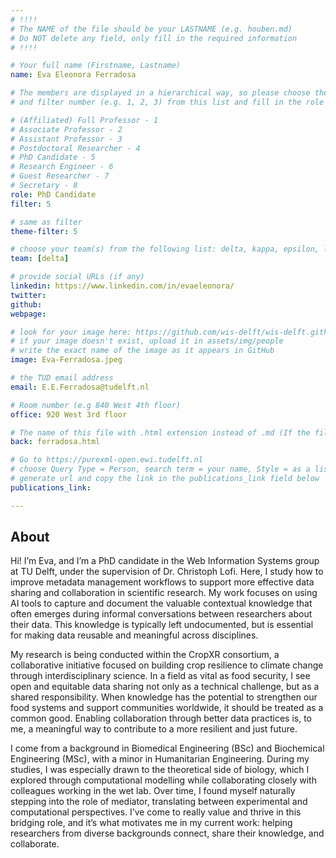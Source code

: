 ```yaml
---
# !!!!
# The NAME of the file should be your LASTNAME (e.g. houben.md)
# Do NOT delete any field, only fill in the required information
# !!!! 

# Your full name (Firstname, Lastname)
name: Eva Eleonora Ferradosa

# The members are displayed in a hierarchical way, so please choose the role (e.g. Full Professor, Assistant Professor etc) 
# and filter number (e.g. 1, 2, 3) from this list and fill in the role and filter from below:

# (Affiliated) Full Professor - 1
# Associate Professor - 2
# Assistant Professor - 3
# Postdoctoral Researcher - 4
# PhD Candidate - 5
# Research Engineer - 6 
# Guest Researcher - 7
# Secretary - 8
role: PhD Candidate
filter: 5

# same as filter
theme-filter: 5

# choose your team(s) from the following list: delta, kappa, epsilon, lambda, cel
team: [delta]

# provide social URLs (if any)
linkedin: https://www.linkedin.com/in/evaeleonora/
twitter: 
github: 
webpage: 

# look for your image here: https://github.com/wis-delft/wis-delft.github.io/tree/master/assets/img/people 
# if your image doesn't exist, upload it in assets/img/people 
# write the exact name of the image as it appears in GitHub  
image: Eva-Ferradosa.jpeg

# the TUD email address
email: E.E.Ferradosa@tudelft.nl

# Room number (e.g 840 West 4th floor)
office: 920 West 3rd floor

# The name of this file with .html extension instead of .md (If the filename is ionescu.md, the "back" field will be ionescu.html)
back: ferradosa.html

# Go to https://purexml-open.ewi.tudelft.nl 
# choose Query Type = Person, search term = your name, Style = as a list
# generate url and copy the link in the publications_link field below
publications_link: 

---
```


## About
Hi! I’m Eva, and I’m a PhD candidate in the Web Information Systems group at TU Delft, under the supervision of Dr. Christoph Lofi. Here, I study how to improve metadata management workflows to support more effective data sharing and collaboration in scientific research. My work focuses on using AI tools to capture and document the valuable contextual knowledge that often emerges during informal conversations between researchers about their data. This knowledge is typically left undocumented, but is essential for making data reusable and meaningful across disciplines.

My research is being conducted within the CropXR consortium, a collaborative initiative focused on building crop resilience to climate change through interdisciplinary science. In a field as vital as food security, I see open and equitable data sharing not only as a technical challenge, but as a shared responsibility. When knowledge has the potential to strengthen our food systems and support communities worldwide, it should be treated as a common good. Enabling collaboration through better data practices is, to me, a meaningful way to contribute to a more resilient and just future.
 
I come from a background in Biomedical Engineering (BSc) and Biochemical Engineering (MSc), with a minor in Humanitarian Engineering. During my studies, I was especially drawn to the theoretical side of biology, which I explored through computational modelling while collaborating closely with colleagues working in the wet lab. Over time, I found myself naturally stepping into the role of mediator, translating between experimental and computational perspectives. I’ve come to really value and thrive in this bridging role, and it’s what motivates me in my current work: helping researchers from diverse backgrounds connect, share their knowledge, and collaborate.
